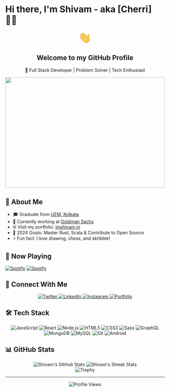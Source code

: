 # Hi there, I'm Shivam - aka [Cherri] 👨‍💻

<div align="center">
  <img src="https://raw.githubusercontent.com/kshivam654/kshivam654/master/hello.gif" width="40px" />
  <h2>Welcome to my GitHub Profile</h2>
  <p>🚀 Full Stack Developer | Problem Solver | Tech Enthusiast</p>
</div>

<div align="center">
  <img src="https://i.ibb.co/XLnnHQ6/0-IM0ufba-Lrfx-TTSis.jpg" width="100%" height="350">
</div>

## 🌟 About Me

- 🎓 Graduate from [UEM, Kolkata][col_website]
- 💼 Currently working at [Goldman Sachs][company_website]
- 🌐 Visit my portfolio: [imshivam.in](https://imshivam.in)
- 🎯 2024 Goals: Master Rust, Scala & Contribute to Open Source
- ⚡ Fun fact: I love drawing, chess, and skribble!

## 🎵 Now Playing
[![Spotify](https://img.shields.io/badge/Spotify-1ED760?&style=for-the-badge&logo=spotify&logoColor=white)](https://open.spotify.com/user/31eogptf35hf6vlulemq3omdlyda?si=5MZ8MOpySzyh7COub-nG6w)
[![Spotify](https://img.shields.io/badge/Now_Playing-1ED760?&style=for-the-badge&logo=spotify&logoColor=white)](https://open.spotify.com/user/31eogptf35hf6vlulemq3omdlyda?si=5MZ8MOpySzyh7COub-nG6w)

## 🤝 Connect With Me

<div align="center">
  <a href="https://twitter.com/kshivam654">
    <img src="https://img.shields.io/badge/Twitter-1DA1F2?style=for-the-badge&logo=twitter&logoColor=white" alt="Twitter"/>
  </a>
  <a href="https://www.linkedin.com/in/shivam-sharma-855589160/">
    <img src="https://img.shields.io/badge/LinkedIn-0077B5?style=for-the-badge&logo=linkedin&logoColor=white" alt="LinkedIn"/>
  </a>
  <a href="https://www.instagram.com/they_named_shivam/">
    <img src="https://img.shields.io/badge/Instagram-E4405F?style=for-the-badge&logo=instagram&logoColor=white" alt="Instagram"/>
  </a>
  <a href="https://imshivam.in">
    <img src="https://img.shields.io/badge/Portfolio-FF6B6B?style=for-the-badge&logo=firefox&logoColor=white" alt="Portfolio"/>
  </a>
</div>

## 🛠️ Tech Stack

<div align="center">
  <img src="https://img.shields.io/badge/JavaScript-F7DF1E?style=for-the-badge&logo=javascript&logoColor=black" alt="JavaScript"/>
  <img src="https://img.shields.io/badge/React-61DAFB?style=for-the-badge&logo=react&logoColor=black" alt="React"/>
  <img src="https://img.shields.io/badge/Node.js-339933?style=for-the-badge&logo=node.js&logoColor=white" alt="Node.js"/>
  <img src="https://img.shields.io/badge/HTML5-E34F26?style=for-the-badge&logo=html5&logoColor=white" alt="HTML5"/>
  <img src="https://img.shields.io/badge/CSS3-1572B6?style=for-the-badge&logo=css3&logoColor=white" alt="CSS3"/>
  <img src="https://img.shields.io/badge/Sass-CC6699?style=for-the-badge&logo=sass&logoColor=white" alt="Sass"/>
  <img src="https://img.shields.io/badge/GraphQL-E10098?style=for-the-badge&logo=graphql&logoColor=white" alt="GraphQL"/>
  <img src="https://img.shields.io/badge/MongoDB-4EA94B?style=for-the-badge&logo=mongodb&logoColor=white" alt="MongoDB"/>
  <img src="https://img.shields.io/badge/MySQL-4479A1?style=for-the-badge&logo=mysql&logoColor=white" alt="MySQL"/>
  <img src="https://img.shields.io/badge/Git-F05032?style=for-the-badge&logo=git&logoColor=white" alt="Git"/>
  <img src="https://img.shields.io/badge/Android-3DDC84?style=for-the-badge&logo=android&logoColor=white" alt="Android"/>
</div>

## 📊 GitHub Stats

<div align="center">
  <img src="https://github-readme-stats.vercel.app/api?username=kshivam654&show_icons=true&theme=radical&hide_border=true" alt="Shivam's GitHub Stats" />
  <img src="https://github-readme-streak-stats.herokuapp.com/?user=kshivam654&theme=radical&hide_border=true" alt="Shivam's Streak Stats" />
</div>

<div align="center">
  <img src="https://github-profile-trophy.vercel.app/?username=kshivam654&theme=radical&no-frame=true&column=7&margin-w=15&margin-h=15" alt="Trophy" />
</div>

---

<div align="center">
  <img src="https://komarev.com/ghpvc/?username=kshivam654&color=blueviolet&style=flat-square&label=PROFILE+VIEWS" alt="Profile Views" />
</div>

[col_website]: https://uem.edu.in/uem-kolkata/#
[company_website]: https://www.gs.com/
